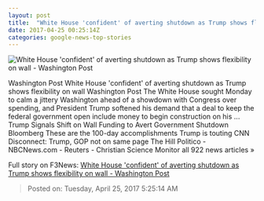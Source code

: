 ```yaml
---
layout: post
title:  "White House 'confident' of averting shutdown as Trump shows flexibility on wall - Washington Post"
date: 2017-04-25 00:25:14Z
categories: google-news-top-stories
---
```


![White House 'confident' of averting shutdown as Trump shows flexibility on wall - Washington Post](https://img.washingtonpost.com/rf/image_1484w/2010-2019/WashingtonPost/2017/04/24/National-Politics/Images/672363056.jpg)

Washington Post White House 'confident' of averting shutdown as Trump shows flexibility on wall Washington Post The White House sought Monday to calm a jittery Washington ahead of a showdown with Congress over spending, and President Trump softened his demand that a deal to keep the federal government open include money to begin construction on his ... Trump Signals Shift on Wall Funding to Avert Government Shutdown Bloomberg These are the 100-day accomplishments Trump is touting CNN Disconnect: Trump, GOP not on same page The Hill Politico - NBCNews.com - Reuters - Christian Science Monitor all 922 news articles »


Full story on F3News: [White House 'confident' of averting shutdown as Trump shows flexibility on wall - Washington Post](http://www.f3nws.com/n/2jgATG)

> Posted on: Tuesday, April 25, 2017 5:25:14 AM
